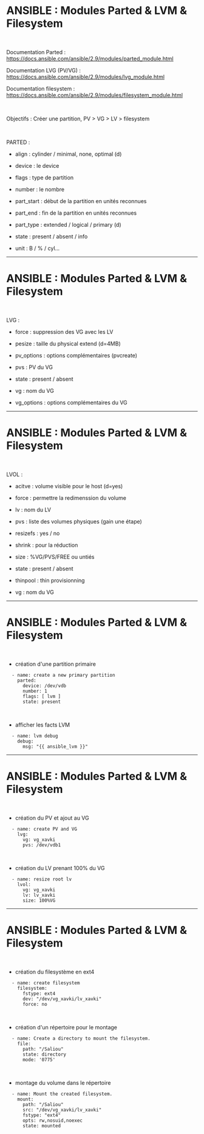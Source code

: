 

# ANSIBLE : Modules Parted & LVM & Filesystem


<br>

Documentation Parted :
https://docs.ansible.com/ansible/2.9/modules/parted_module.html

Documentation LVG (PV/VG) :
https://docs.ansible.com/ansible/2.9/modules/lvg_module.html

Documentation filesystem :
https://docs.ansible.com/ansible/2.9/modules/filesystem_module.html


<br>

Objectifs : Créer une partition, PV > VG > LV > filesystem


<br>

PARTED :

* align : cylinder / minimal, none, optimal (d)

* device : le device

* flags : type de partition

* number : le nombre

* part_start : début de la partition en unités reconnues

* part_end : fin de la partition en unités reconnues

* part_type : extended / logical / primary (d)

* state : present / absent / info

* unit : B / % / cyl...

------------------------------------------------------------------------------

# ANSIBLE : Modules Parted & LVM & Filesystem


<br>

LVG :

* force : suppression des VG avec les LV

* pesize : taille du physical extend (d=4MB)

* pv_options : options complémentaires (pvcreate)

* pvs : PV du VG

* state : present / absent

* vg : nom du VG

* vg_options : options complémentaires du VG



------------------------------------------------------------------------------

# ANSIBLE : Modules Parted & LVM & Filesystem


<br>

LVOL :

* acitve : volume visible pour le host (d=yes)

* force : permettre la redimenssion du volume

* lv : nom du LV

* pvs : liste des volumes physiques (gain une étape)

* resizefs : yes / no

* shrink : pour la réduction

* size : %VG/PVS/FREE ou untiés

* state : present / absent

* thinpool : thin provisionning

* vg : nom du VG


------------------------------------------------------------------------------

# ANSIBLE : Modules Parted & LVM & Filesystem



<br>

* création d'une partition primaire

```
  - name: create a new primary partition
    parted:
      device: /dev/vdb
      number: 1
      flags: [ lvm ]
      state: present
```

<br>

* afficher les facts LVM

```
  - name: lvm debug
    debug:
      msg: "{{ ansible_lvm }}"
```

------------------------------------------------------------------------------

# ANSIBLE : Modules Parted & LVM & Filesystem

<br>

* création du PV et ajout au VG

```
  - name: create PV and VG
    lvg:
      vg: vg_xavki
      pvs: /dev/vdb1
```

<br>

* création du LV prenant 100% du VG

```
  - name: resize root lv
    lvol:
      vg: vg_xavki
      lv: lv_xavki
      size: 100%VG
```

------------------------------------------------------------------------------

# ANSIBLE : Modules Parted & LVM & Filesystem

<br>

* création du filesystème en ext4

```
  - name: create filesystem
    filesystem:
      fstype: ext4
      dev: "/dev/vg_xavki/lv_xavki"
      force: no
```

<br>

* création d'un répertoire pour le montage


```
  - name: Create a directory to mount the filesystem.
    file:
      path: "/Saliou"
      state: directory
      mode: '0775'
```

<br>

* montage du volume dans le répertoire

```
  - name: Mount the created filesystem.
    mount:
      path: "/Saliou"
      src: "/dev/vg_xavki/lv_xavki"
      fstype: "ext4"
      opts: rw,nosuid,noexec
      state: mounted
```

